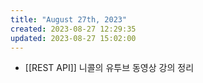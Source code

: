 ```yaml
---
title: "August 27th, 2023"
created: 2023-08-27 12:29:35
updated: 2023-08-27 15:02:00
---
```

  * [[REST API]] 니콜의 유투브 동영상 강의 정리